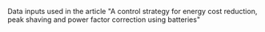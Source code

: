 
Data inputs used in the article "A control strategy for energy cost reduction, peak shaving and power factor correction using batteries"
